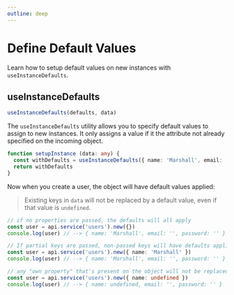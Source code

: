 ```yaml
---
outline: deep
---
```


<script setup>
import Badge from '../components/Badge.vue'
import BlockQuote from '../components/BlockQuote.vue'
</script>

# Define Default Values

Learn how to setup default values on new instances with `useInstanceDefaults`.

## useInstanceDefaults

```ts
useInstanceDefaults(defaults, data)
```

The `useInstanceDefaults` utility allows you to specify default values to assign to new instances. It
only assigns a value if it the attribute not already specified on the incoming object.

```ts
function setupInstance (data: any) {
  const withDefaults = useInstanceDefaults({ name: 'Marshall', email: '', password: '' }, data)
  return withDefaults
}
```

Now when you create a user, the object will have default values applied:

<BlockQuote label="note" type="warning">

Existing keys in `data` will not be replaced by a default value, even if that value is `undefined`.

</BlockQuote>

```ts
// if no properties are passed, the defaults will all apply
const user = api.service('users').new({})
console.log(user) // --> { name: 'Marshall', email: '', password: '' }

// If partial keys are passed, non-passed keys will have defaults applied.
const user = api.service('users').new({ name: 'Marshall' })
console.log(user) // --> { name: 'Marshall', email: '', password: '' }

// any "own property" that's present on the object will not be replaced by a default value, even `undefined` values.
const user = api.service('users').new({ name: undefined })
console.log(user) // --> { name: undefined, email: '', password: '' }
```
